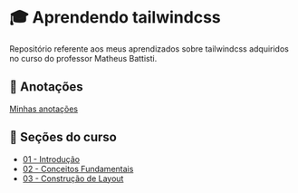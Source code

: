 # 🎓 Aprendendo tailwindcss

Repositório referente aos meus aprendizados sobre tailwindcss adquiridos no curso do professor Matheus Battisti.

## 📑 Anotações

[Minhas anotações](https://github.com/luan11/learn-tailwindcss/blob/main/notes.md)

## 📌 Seções do curso

- [01 - Introdução](https://github.com/luan11/learn-tailwindcss/blob/main/01-intro)
- [02 - Conceitos Fundamentais](https://github.com/luan11/learn-tailwindcss/blob/main/02-concepts)
- [03 - Construção de Layout](https://github.com/luan11/learn-tailwindcss/blob/main/03-build-layout)
